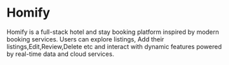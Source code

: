 # Homify
Homify is a full-stack hotel and stay booking platform inspired by modern booking services. Users can explore listings, Add their listings,Edit,Review,Delete etc and interact with dynamic features powered by real-time data and cloud services.
